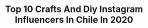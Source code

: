 ---
title: Top 10 Crafts And Diy Instagram Influencers In Chile In 2020
description: >-
  Find top crafts and diy Instagram influencers in Chile in 2020. Most popular hashtags: #diy #craft #howto #cuarentena.
platform: Instagram
profiles:
  - username: "nudofrances"
    fullname: >-
      ⚡Bordado & Pedrería⚡
    location: "Chile"
    followers: 35430
    engagement: 290
    commentsToLikes: 0.072777
    id: ck9wfnz7ppp3p0j789fl9dj9p
    verified: false
    hashtags: "#inspiration, #shine, #metallic, #cursos"
  - username: "lanegramariaoficial"
    fullname: >-
      La Negra María / María Ovalle
    location: "Chile"
    followers: 41692
    engagement: 284
    commentsToLikes: 0.069340
    id: ck5hhqcep9klc0i117o3m6t38
    verified: false
    hashtags: "#happyeaster, #leopard, #tigger, #instagram"
  - username: "salty_fran"
    fullname: >-
      Salty Fran 🌺 & Salty Mom
    location: "Chile"
    followers: 11391
    engagement: 868
    commentsToLikes: 0.048654
    id: ck6uc76jrdwz90j71qj8e7l1w
    verified: false
    hashtags: "#howto, #mom, #mama, #sunset"
  - username: "studygram.ani"
    fullname: >-
      Ani Studygram
    location: "Chile"
    followers: 17774
    engagement: 361
    commentsToLikes: 0.200454
    id: ckaovg9174hwy0i7857xwif58
    verified: false
    hashtags: "#menta, #plannergirl, #caligrafia, #colors"
  - username: "tomasfuentesm"
    fullname: >-
      TF
    location: "Chile"
    followers: 9107
    engagement: 1122
    commentsToLikes: 0.066883
    id: ck0u1txm6xxgd0i19bmk5pnh0
    verified: false
    hashtags: "#photography, #ramp, #goprohero8, #homepro"
  - username: "deshilachada"
    fullname: >-
      Deshilachada, taller y bordado
    location: "Chile"
    followers: 11268
    engagement: 501
    commentsToLikes: 0.051139
    id: ck13cqd8j1nil0i19ir71crka
    verified: false
    hashtags: "#meettheartist, #seedstitch, #photoembroidery, #calligraphy"
  - username: "elenaho_"
    fullname: >-
      Elena Ho
    location: "Chile"
    followers: 10261
    engagement: 583
    commentsToLikes: 0.033424
    id: ck9hawar4eew70j78v6gyt63c
    verified: false
    hashtags: "#diy, #quequedezanahoria, #animacion, #flowerillustration"
  - username: "larutasaludable.cl"
    fullname: >-
      LA RUTA SALUDABLE
    location: "Chile"
    followers: 43516
    engagement: 127
    commentsToLikes: 0.032033
    id: ck0w4gzo1yiul0i19bl5kzlbh
    verified: false
    hashtags: "#healthyfood, #carrotmuffins, #sugarfree, #healthydip"
  - username: "eldorianpinta"
    fullname: >-
      Le Dorian
    location: "Chile"
    followers: 201877
    engagement: 125
    commentsToLikes: 0.014201
    id: ck0vvf5axouzt0i198bslvynk
    verified: false
    hashtags: "#streetart, #tutorial, #handmade, #diy"
  - username: "miguras"
    fullname: >-
      MIGURAS
    location: "Chile"
    followers: 63374
    engagement: 567
    commentsToLikes: 0.041786
    id: ck5hg04w107he0i11brs3dsx5
    verified: false
    hashtags: "#stayhome, #tuiterlohizoposible, #friedns, #losmillenniallssomoslosnuevosboomers"
---